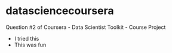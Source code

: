 # datasciencecoursera
Question #2 of Coursera - Data Scientist Toolkit - Course Project
* I tried this
* This was fun
